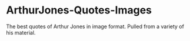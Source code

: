 # ArthurJones-Quotes-Images
The best quotes of Arthur Jones in image format. Pulled from a variety of his material.
